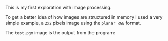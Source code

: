 This is my first exploration with image processing.

To get a better idea of how images are structured in memory I used a very simple 
example, a `2x2` pixels image using the `planar RGB` format.  

The `test.pgm` image is the output from the program: 

